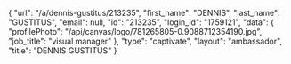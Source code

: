 {
    "url": "\/a\/dennis-gustitus\/213235",
    "first_name": "DENNIS",
    "last_name": "GUSTITUS",
    "email": null,
    "id": "213235",
    "login_id": "1759121",
    "data": {
        "profilePhoto": "\/api\/canvas\/logo\/781265805-0.9088712354190.jpg",
        "job_title": "visual manager"
    },
    "type": "captivate",
    "layout": "ambassador",
    "title": "DENNIS GUSTITUS"
}